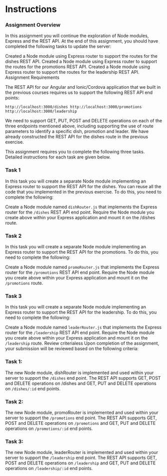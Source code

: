 # Instructions

### Assignment Overview

In this assignment you will continue the exploration of Node modules, Express and the REST API. At the end of this assignment, you should have completed the following tasks to update the server:

Created a Node module using Express router to support the routes for the dishes REST API.
Created a Node module using Express router to support the routes for the promotions REST API.
Created a Node module using Express router to support the routes for the leadership REST API.
Assignment Requirements

The REST API for our Angular and Ionic/Cordova application that we built in the previous courses requires us to support the following REST API end points:

`
http://localhost:3000/dishes
http://localhost:3000/promotions
http://localhost:3000/leadership
`

We need to support GET, PUT, POST and DELETE operations on each of the three endpoints mentioned above, including supporting the use of route parameters to identify a specific dish, promotion and leader. We have already constructed the REST API for the dishes route in the previous exercise.

This assignment requires you to complete the following three tasks. Detailed instructions for each task are given below.

### Task 1

In this task you will create a separate Node module implementing an Express router to support the REST API for the dishes. You can reuse all the code that you implemented in the previous exercise. To do this, you need to complete the following:

Create a Node module named `dishRouter.js` that implements the Express router for the `/dishes` REST API end point.
Require the Node module you create above within your Express application and mount it on the /dishes route.

### Task 2

In this task you will create a separate Node module implementing an Express router to support the REST API for the promotions. To do this, you need to complete the following:

Create a Node module named `promoRouter.js` that implements the Express router for the `/promotions` REST API end point.
Require the Node module you create above within your Express application and mount it on the `/promotions` route.

### Task 3

In this task you will create a separate Node module implementing an Express router to support the REST API for the leadership. To do this, you need to complete the following:

Create a Node module named `leaderRouter.js` that implements the Express router for the `/leadership` REST API end point.
Require the Node module you create above within your Express application and mount it on the `/leadership` route.
Review criterialess
Upon completion of the assignment, your submission will be reviewed based on the following criteria:

### Task 1:

The new Node module, dishRouter is implemented and used within your server to support the `/dishes` end point.
The REST API supports GET, POST and DELETE operations on /dishes and GET, PUT and DELETE operations on `/dishes/:id` end points.

### Task 2:

The new Node module, promoRouter is implemented and used within your server to support the `/promotions` end point.
The REST API supports GET, POST and DELETE operations on `/promotions` and GET, PUT and DELETE operations on `/promotions/:id` end points.

### Task 3:

The new Node module, leaderRouter is implemented and used within your server to support the `/leadership` end point.
The REST API supports GET, POST and DELETE operations on `/leadership` and GET, PUT and DELETE operations on `/leadership/:id` end points.
